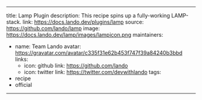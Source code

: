 
---
title: Lamp Plugin
description: This recipe spins up a fully-working LAMP-stack.
link: https://docs.lando.dev/plugins/lamp
source: https://github.com/lando/lamp
image: https://docs.lando.dev/lamp/images/lampicon.png
maintainers:
  - name: Team Lando
    avatar: https://gravatar.com/avatar/c335f31e62b453f747f39a84240b3bbd
    links:
      - icon: github
        link: https://github.com/lando
      - icon: twitter
        link: https://twitter.com/devwithlando
tags:
  - recipe
  - official
---

